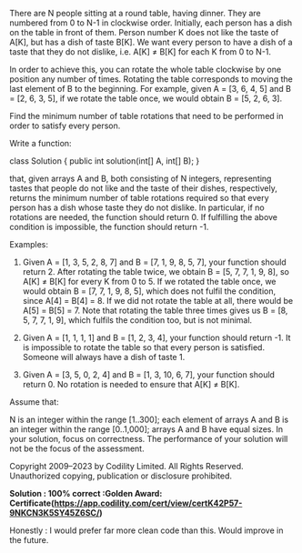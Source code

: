 There are N people sitting at a round table, having dinner. 
They are numbered from 0 to N-1 in clockwise order. 
Initially, each person has a dish on the table in front of them.
Person number K does not like the taste of A[K], but has a dish of taste B[K]. 
We want every person to have a dish of a taste that they do not dislike, 
i.e. A[K] ≠ B[K] for each K from 0 to N-1.

In order to achieve this, you can rotate the whole table clockwise by one position any number of times.
Rotating the table corresponds to moving the last element of B to the beginning.
For example, given A = [3, 6, 4, 5] and B = [2, 6, 3, 5], 
if we rotate the table once, we would obtain B = [5, 2, 6, 3].

Find the minimum number of table rotations that need to be performed in order to satisfy every person.

Write a function:

class Solution { public int solution(int[] A, int[] B); }

that, given arrays A and B, both consisting of N integers, representing tastes that people do not like and the taste of their dishes, respectively, returns the minimum number of table rotations required so that every person has a dish whose taste they do not dislike. In particular, if no rotations are needed, the function should return 0. If fulfilling the above condition is impossible, the function should return -1.

Examples:

1. Given A = [1, 3, 5, 2, 8, 7] and B = [7, 1, 9, 8, 5, 7],
your function should return 2. After rotating the table twice,
we obtain B = [5, 7, 7, 1, 9, 8], so A[K] ≠ B[K] for every K from 0 to 5.
If we rotated the table once, we would obtain B = [7, 7, 1, 9, 8, 5], 
which does not fulfil the condition, since A[4] = B[4] = 8. If we did not rotate the table at all, there would be A[5] = B[5] = 7. Note that rotating the table three times gives us B = [8, 5, 7, 7, 1, 9], which fulfils the condition too, but is not minimal.

2. Given A = [1, 1, 1, 1] and B = [1, 2, 3, 4], your function should return -1. It is impossible to rotate the table so that every person is satisfied. Someone will always have a dish of taste 1.

3. Given A = [3, 5, 0, 2, 4] and B = [1, 3, 10, 6, 7], your function should return 0. No rotation is needed to ensure that A[K] ≠ B[K].

Assume that:

N is an integer within the range [1..300];
each element of arrays A and B is an integer within the range [0..1,000];
arrays A and B have equal sizes.
In your solution, focus on correctness. The performance of your solution will not be the focus of the assessment.

Copyright 2009–2023 by Codility Limited. All Rights Reserved. Unauthorized copying, publication or disclosure prohibited.

<Strong> Solution : 100% correct :Golden Award:
<BR> Certificate(https://app.codility.com/cert/view/certK42P57-9NKCN3K5SY45Z6SC/)</Strong>

Honestly : I would prefer far more clean code than this. Would improve in the future. 